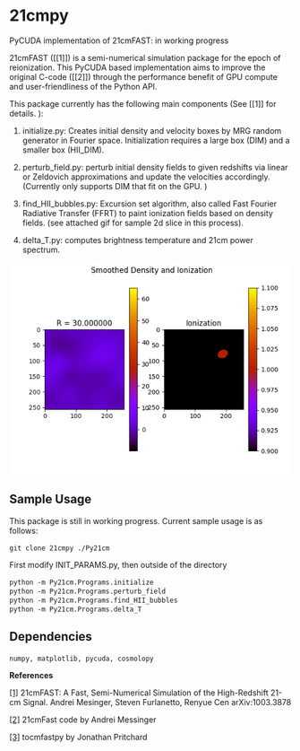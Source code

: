 # 21cmpy
PyCUDA implementation of 21cmFAST: in working progress

21cmFAST ([[1]]) is a semi-numerical simulation package for the epoch of reionization. This PyCUDA based implementation aims to improve the original C-code ([[2]]) through the performance benefit of GPU compute and user-friendliness of the Python API. 

This package currently has the following main components (See [[1]] for details. ):

1. initialize.py: Creates initial density and velocity boxes by MRG random generator in Fourier space. Initialization requires a large box (DIM) and a smaller box (HII_DIM). 

2. perturb_field.py: perturb initial density fields to given redshifts via linear or Zeldovich approximations and update the velocities accordingly. (Currently only supports DIM that fit on the GPU. )

3. find_HII_bubbles.py: Excursion set algorithm, also called Fast Fourier Radiative Transfer (FFRT) to paint ionization fields based on density fields. (see attached gif for sample 2d slice in this process). 

4. delta_T.py: computes brightness temperature and 21cm power spectrum. 

![ES](web/smooth.gif)

## Sample Usage
This package is still in working progress. 
Current sample usage is as follows:

```
git clone 21cmpy ./Py21cm
```


First modify INIT_PARAMS.py, then outside of the directory
```
python -m Py21cm.Programs.initialize
python -m Py21cm.Programs.perturb_field
python -m Py21cm.Programs.find_HII_bubbles
python -m Py21cm.Programs.delta_T
```


## Dependencies

```
numpy, matplotlib, pycuda, cosmolopy
```
**References**

[[1]](https://arxiv.org/abs/1003.3878) 21cmFAST: A Fast, Semi-Numerical Simulation of the High-Redshift 21-cm Signal. Andrei Mesinger, Steven Furlanetto, Renyue Cen arXiv:1003.3878

[[2]](https://github.com/andreimesinger/21cmFAST) 21cmFast code by Andrei Messinger

[[3]](https://github.com/pritchardjr/tocmfastpy) tocmfastpy by Jonathan Pritchard
